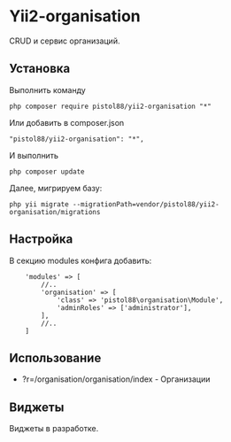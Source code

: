 Yii2-organisation
==========
CRUD и сервис организаций.

Установка
---------------------------------
Выполнить команду

```
php composer require pistol88/yii2-organisation "*"
```

Или добавить в composer.json

```
"pistol88/yii2-organisation": "*",
```

И выполнить

```
php composer update
```

Далее, мигрируем базу:

```
php yii migrate --migrationPath=vendor/pistol88/yii2-organisation/migrations
```

Настройка
---------------------------------

В секцию modules конфига добавить:

```
    'modules' => [
        //..
        'organisation' => [
            'class' => 'pistol88\organisation\Module',
            'adminRoles' => ['administrator'],
        ],
        //..
    ]
```

Использование
---------------------------------
* ?r=/organisation/organisation/index - Организации

Виджеты
---------------------------------
Виджеты в разработке.
